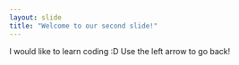 ```yaml
---
layout: slide
title: "Welcome to our second slide!"
---
```

I would like to learn coding :D
Use the left arrow to go back!
